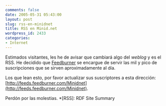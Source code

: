 ```yaml
---
comments: false
date: 2005-05-31 05:43:00
layout: post
slug: rss-en-minidnet
title: RSS en Minid.net
wordpress_id: 2433
categories:
- Internet
---
```


Estimados visitantes, les he de avisar que cambiará algo del _weblog_ y es el RSS. He decidido que [Feedburner](http://www.feedburner.com) se encargue de servir las mil y pico de suscripciones que se sirven aproximadamente al día.





Los que lean esto, por favor actualizar sus suscriptores a esta dirección: [http://feeds.feedburner.com/Minidnet](http://feeds.feedburner.com/Minidnet).





Perdón por las molestias.
  *[RSS]: RDF Site Summary
